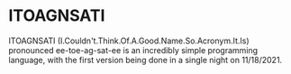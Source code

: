 # ITOAGNSATI
ITOAGNSATI (I.Couldn't.Think.Of.A.Good.Name.So.Acronym.It.Is) pronounced ee-toe-ag-sat-ee is an incredibly simple programming language, with the first version being done in a single night on 11/18/2021.
